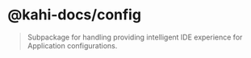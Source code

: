 # @kahi-docs/config

> Subpackage for handling providing intelligent IDE experience for Application configurations.
